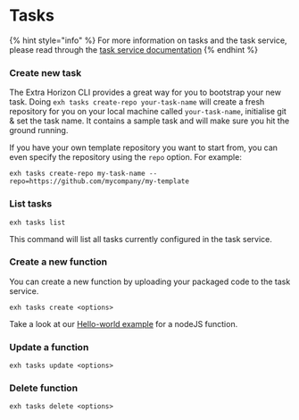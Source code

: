 # Tasks

{% hint style="info" %}
For more information on tasks and the task service, please read through the [task service documentation](https://docs.extrahorizon.com/extrahorizon/for-developers/automation/task-service)
{% endhint %}

### Create new task

The Extra Horizon CLI provides a great way for you to bootstrap your new task. Doing `exh tasks create-repo your-task-name` will create a fresh repository for you on your local machine called `your-task-name`, initialise git & set the task name. It contains a sample task and will make sure you hit the ground running.

If you have your own template repository you want to start from, you can even specify the repository using the `repo` option. For example:

```
exh tasks create-repo my-task-name --repo=https://github.com/mycompany/my-template
```

### List tasks

```
exh tasks list
```

This command will list all tasks currently configured in the task service.

### Create a new function

You can create a new function by uploading your packaged code to the task service.

```
exh tasks create <options>
```

Take a look at our [Hello-world example](hello-world-task.md) for a nodeJS function.

### Update a function

```
exh tasks update <options>
```

### Delete function

```
exh tasks delete <options>
```
